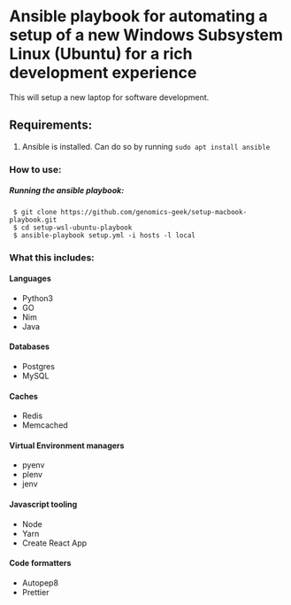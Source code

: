 # Ansible playbook for automating a setup of a new Windows Subsystem Linux (Ubuntu) for a rich development experience

This will setup a new laptop for software development.

## Requirements:

1. Ansible is installed.  Can do so by running `sudo apt install ansible`

### How to use:

##### Running the ansible playbook:

```
 $ git clone https://github.com/genomics-geek/setup-macbook-playbook.git
 $ cd setup-wsl-ubuntu-playbook
 $ ansible-playbook setup.yml -i hosts -l local
```

### What this includes:

#### Languages

+ Python3
+ GO
+ Nim
+ Java

#### Databases

+ Postgres
+ MySQL

#### Caches

+ Redis
+ Memcached

#### Virtual Environment managers

+ pyenv
+ plenv
+ jenv

#### Javascript tooling

+ Node
+ Yarn
+ Create React App

#### Code formatters

+ Autopep8
+ Prettier

